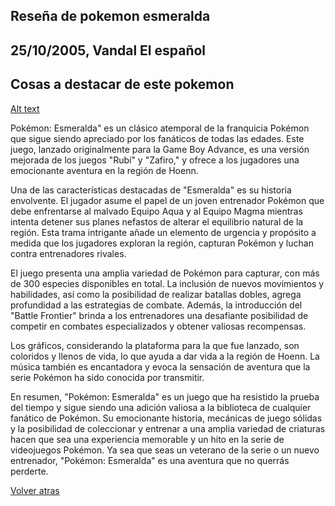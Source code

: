 ## Reseña de pokemon esmeralda
## 25/10/2005, Vandal El español

## Cosas a destacar de este pokemon 

[Alt text](Esmeralda1.png)

Pokémon: Esmeralda" es un clásico atemporal de la franquicia Pokémon que sigue siendo apreciado por los fanáticos de todas las edades. Este juego, lanzado originalmente para la Game Boy Advance, es una versión mejorada de los juegos "Rubí" y "Zafiro," y ofrece a los jugadores una emocionante aventura en la región de Hoenn.

Una de las características destacadas de "Esmeralda" es su historia envolvente. El jugador asume el papel de un joven entrenador Pokémon que debe enfrentarse al malvado Equipo Aqua y al Equipo Magma mientras intenta detener sus planes nefastos de alterar el equilibrio natural de la región. Esta trama intrigante añade un elemento de urgencia y propósito a medida que los jugadores exploran la región, capturan Pokémon y luchan contra entrenadores rivales.

El juego presenta una amplia variedad de Pokémon para capturar, con más de 300 especies disponibles en total. La inclusión de nuevos movimientos y habilidades, así como la posibilidad de realizar batallas dobles, agrega profundidad a las estrategias de combate. Además, la introducción del "Battle Frontier" brinda a los entrenadores una desafiante posibilidad de competir en combates especializados y obtener valiosas recompensas.

Los gráficos, considerando la plataforma para la que fue lanzado, son coloridos y llenos de vida, lo que ayuda a dar vida a la región de Hoenn. La música también es encantadora y evoca la sensación de aventura que la serie Pokémon ha sido conocida por transmitir.

En resumen, "Pokémon: Esmeralda" es un juego que ha resistido la prueba del tiempo y sigue siendo una adición valiosa a la biblioteca de cualquier fanático de Pokémon. Su emocionante historia, mecánicas de juego sólidas y la posibilidad de coleccionar y entrenar a una amplia variedad de criaturas hacen que sea una experiencia memorable y un hito en la serie de videojuegos Pokémon. Ya sea que seas un veterano de la serie o un nuevo entrenador, "Pokémon: Esmeralda" es una aventura que no querrás perderte.

[Volver atras](../index.md)